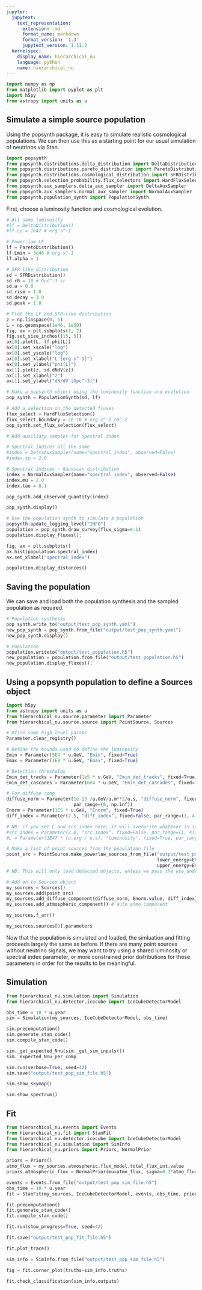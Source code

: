```yaml
---
jupyter:
  jupytext:
    text_representation:
      extension: .md
      format_name: markdown
      format_version: '1.3'
      jupytext_version: 1.11.2
  kernelspec:
    display_name: hierarchical_nu
    language: python
    name: hierarchical_nu
---
```


```python
import numpy as np
from matplotlib import pyplot as plt
import h5py
from astropy import units as u
```

## Simulate a simple source population

Using the popsynth package, it is easy to simulate realistic cosmological populations. We can then use this as a starting point for our usual simulation of neutrinos via Stan.

```python
import popsynth
from popsynth.distributions.delta_distribution import DeltaDistribution
from popsynth.distributions.pareto_distribution import ParetoDistribution
from popsynth.distributions.cosmological_distribution import SFRDistribution
from popsynth.selection_probability.flux_selectors import HardFluxSelection
from popsynth.aux_samplers.delta_aux_sampler import DeltaAuxSampler
from popsynth.aux_samplers.normal_aux_sampler import NormalAuxSampler
from popsynth.population_synth import PopulationSynth
```

First, choose a luminosity function and cosmological evolution.

```python
# All same luminosity
#lf = DeltaDistribution()
#lf.Lp = 1e47 # erg s^-1

# Power-law LF
lf = ParetoDistribution()
lf.Lmin = 3e46 # erg s^-1
lf.alpha = 1

# SFR-like distribution
sd = SFRDistribution() 
sd.r0 = 10 # Gpc^-3 sr
sd.a = 0.0
sd.rise = 1.0
sd.decay = 3.0
sd.peak = 1.0

# Plot the LF and SFR-like distribution
z = np.linspace(0, 5)
L = np.geomspace(1e46, 1e50)
fig, ax = plt.subplots(1, 2)
fig.set_size_inches((15, 5))
ax[0].plot(L, lf.phi(L))
ax[0].set_xscale("log")
ax[0].set_yscale("log")
ax[0].set_xlabel("L [erg s^-1]")
ax[0].set_ylabel("phi(L)")
ax[1].plot(z, sd.dNdV(z))
ax[1].set_xlabel("z")
ax[1].set_ylabel("dN/dV [Gpc^-3]")
```

```python
# Make a popsynth object using the luminosity function and evolution
pop_synth = PopulationSynth(sd, lf)

# Add a selection on the detected fluxes
flux_select = HardFluxSelection()
flux_select.boundary = 2e-10 # erg s^-1 cm^-2
pop_synth.set_flux_selection(flux_select)

# Add auxiliary sampler for spectral index

# Spectral indices all the same
#index = DeltaAuxSampler(name="spectral_index", observed=False)
#index.xp = 2.0

# Spectral indices ~ Gaussian distribution
index = NormalAuxSampler(name="spectral_index", observed=False)
index.mu = 2.0
index.tau = 0.1

pop_synth.add_observed_quantity(index)

pop_synth.display()
```

```python
# Use the population synth to simulate a population
popsynth.update_logging_level("INFO")
population = pop_synth.draw_survey(flux_sigma=0.1)
population.display_fluxes();
```

```python
fig, ax = plt.subplots()
ax.hist(population.spectral_index)
ax.set_xlabel("spectral_index")
```

```python
population.display_distances()
```

## Saving the population

We can save and load both the population synthesis and the sampled population as required.

```python
# Population synthesis
pop_synth.write_to("output/test_pop_synth.yaml")
new_pop_synth = pop_synth.from_file("output/test_pop_synth.yaml")
new_pop_synth.display()
```

```python
# Population
population.writeto("output/test_population.h5")
new_population = population.from_file("output/test_population.h5")
new_population.display_fluxes();
```

## Using a popsynth population to define a Sources object

```python
import h5py
from astropy import units as u
from hierarchical_nu.source.parameter import Parameter
from hierarchical_nu.source.source import PointSource, Sources
```

```python
# Dfine some high-level params
Parameter.clear_registry()

# Define the bounds used to define the luminosity
Emin = Parameter(5E4 * u.GeV, "Emin", fixed=True)
Emax = Parameter(1E8 * u.GeV, "Emax", fixed=True)

# Detection thresholds
Emin_det_tracks = Parameter(1e5 * u.GeV, "Emin_det_tracks", fixed=True)
Emin_det_cascades = Parameter(6e4 * u.GeV, "Emin_det_cascades", fixed=True)

# For diffuse comp
diffuse_norm = Parameter(1e-13 /u.GeV/u.m**2/u.s, "diffuse_norm", fixed=True, 
                         par_range=(0, np.inf))
Enorm = Parameter(1E5 * u.GeV, "Enorm", fixed=True)
diff_index = Parameter(2.5, "diff_index", fixed=False, par_range=(1, 4))

# NB: if you set L and src_index here, it will overwrite whatever is in the file
#src_index = Parameter(2.0, "src_index", fixed=False, par_range=(1, 4))
#L = Parameter(1E47 * (u.erg / u.s), "luminosity", fixed=True, par_range=(0, 1E60)*(u.erg/u.s))
```

```python
# Make a list of point sources from the population file
point_src = PointSource.make_powerlaw_sources_from_file("output/test_population.h5",
                                                        lower_energy=Emin,
                                                        upper_energy=Emax)
# NB: This will only load detected objects, unless we pass the use_undetected=True kwarg.
```

```python
# Add on to Sources object 
my_sources = Sources()
my_sources.add(point_src)
my_sources.add_diffuse_component(diffuse_norm, Enorm.value, diff_index) 
my_sources.add_atmospheric_component() # auto atmo component
```

```python
my_sources.f_arr()
```

```python
my_sources.sources[0].parameters
```

Now that the population is simulated and loaded, the simluation and fitting proceeds largely the same as before. If there are many point sources without neutrino signals, we may want to try using a shared luminosity or spectral index parameter, or more constrained prior distributions for these parameters in order for the results to be meaningful.


## Simulation

```python
from hierarchical_nu.simulation import Simulation
from hierarchical_nu.detector.icecube import IceCubeDetectorModel
```

```python
obs_time = 10 * u.year
sim = Simulation(my_sources, IceCubeDetectorModel, obs_time)
```

```python
sim.precomputation()
sim.generate_stan_code()
sim.compile_stan_code()
```

```python
sim._get_expected_Nnu(sim._get_sim_inputs())
sim._expected_Nnu_per_comp
```

```python
sim.run(verbose=True, seed=42) 
sim.save("output/test_pop_sim_file.h5")
```

```python
sim.show_skymap()
```

```python
sim.show_spectrum()
```


## Fit

```python
from hierarchical_nu.events import Events
from hierarchical_nu.fit import StanFit
from hierarchical_nu.detector.icecube import IceCubeDetectorModel
from hierarchical_nu.simulation import SimInfo
from hierarchical_nu.priors import Priors, NormalPrior
```

```python
priors = Priors()
atmo_flux = my_sources.atmospheric.flux_model.total_flux_int.value
priors.atmospheric_flux = NormalPrior(mu=atmo_flux, sigma=0.1*atmo_flux)
```

```python
events = Events.from_file("output/test_pop_sim_file.h5")
obs_time = 10 * u.year
fit = StanFit(my_sources, IceCubeDetectorModel, events, obs_time, priors=priors)
```

```python
fit.precomputation()
fit.generate_stan_code()
fit.compile_stan_code()
```

```python
fit.run(show_progress=True, seed=42)
```

```python
fit.save("output/test_pop_fit_file.h5")
```

```python
fit.plot_trace()
```

```python
sim_info = SimInfo.from_file("output/test_pop_sim_file.h5")
```

```python
fig = fit.corner_plot(truths=sim_info.truths)
```

```python
fit.check_classification(sim_info.outputs)
```

```python

```
